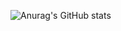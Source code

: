 ![Anurag's GitHub stats](https://github-readme-stats.vercel.app/api?username=thabo-moyo&count_private=false&theme=dark)
